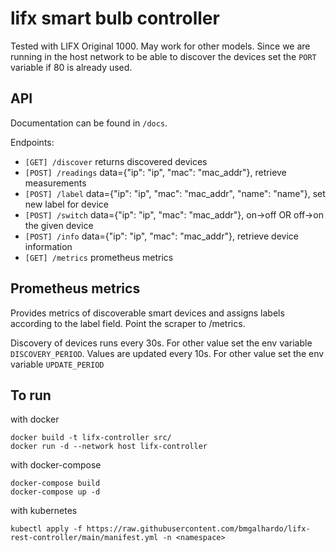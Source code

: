 # lifx smart bulb controller

Tested with LIFX Original 1000. May work for other models.
Since we are running in the host network to be able to discover 
the devices set the `PORT` variable if 80 is already used.

## API

Documentation can be found in `/docs`.

Endpoints:
- `[GET] /discover` returns discovered devices
- `[POST] /readings` data={"ip": "ip", "mac": "mac_addr"}, retrieve measurements
- `[POST] /label` data={"ip": "ip",  "mac": "mac_addr", "name": "name"}, set new label for device
- `[POST] /switch` data={"ip": "ip", "mac": "mac_addr"}, on->off OR off->on the given device
- `[POST] /info` data={"ip": "ip", "mac": "mac_addr"}, retrieve device information
- `[GET] /metrics` prometheus metrics

## Prometheus metrics

Provides metrics of discoverable smart devices and
assigns labels according to the label field.
Point the scraper to /metrics.

Discovery of devices runs every 30s. 
For other value set the env variable `DISCOVERY_PERIOD`.
Values are updated every 10s. 
For other value set the env variable `UPDATE_PERIOD`

## To run

with docker
```commandline
docker build -t lifx-controller src/
docker run -d --network host lifx-controller
```

with docker-compose
```commandline
docker-compose build
docker-compose up -d
```

with kubernetes
```commandline
kubectl apply -f https://raw.githubusercontent.com/bmgalhardo/lifx-rest-controller/main/manifest.yml -n <namespace>
```

